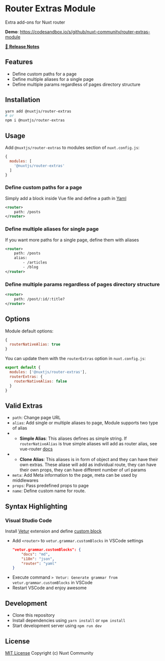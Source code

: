 # Router Extras Module
Extra add-ons for Nuxt router

**Demo**: https://codesandbox.io/s/github/nuxt-community/router-extras-module

[📖 **Release Notes**](./CHANGELOG.md)

## Features

- Define custom paths for a page
- Define multiple aliases for a single page
- Define multiple params regardless of pages directory structure

## Installation

```bash
yarn add @nuxtjs/router-extras
# or
npm i @nuxtjs/router-extras
```

## Usage

Add `@nuxtjs/router-extras` to modules section of `nuxt.config.js`:

```js
{
  modules: [
    '@nuxtjs/router-extras'
  ]
}
```
### Define custom paths for a page

Simply add a block inside Vue file and define a path in [Yaml](https://en.wikipedia.org/wiki/YAML)
```xml
<router>
    path: /posts
</router>
```
### Define multiple aliases for single page

If you want more paths for a single page, define them with aliases
```xml
<router>
    path: /posts
    alias:
        - /articles
        - /blog
</router>
```
### Define multiple params regardless of pages directory structure

```xml
<router>
    path: /post/:id/:title?
</router>
```

## Options

Module default options:
```js
{
  routerNativeAlias: true
}
```

You can update them with the `routerExtras` option in `nuxt.config.js`:

```js
export default {
  modules: ['@nuxtjs/router-extras'],
  routerExtras: {
    routerNativeAlias: false
  }
}
```

## Valid Extras
- `path`: Change page URL
- `alias`: Add single or multiple aliases to page, Module supports two type of alias
- - **Simple Alias**: This aliases defines as simple string. If `routerNativeAlias` is true simple aliases will add as router alias, see vue-router [docs](https://router.vuejs.org/guide/essentials/redirect-and-alias.html#alias)
- - **Clone Alias**: This aliases is in form of object and they can have their own extras. These aliase will add as individual route, they can have their own props, they can have different number of url params
- `meta`: Add Meta information to the page, meta can be used by middlewares
- `props`: Pass predefined props to page
- `name`: Define custom name for route.
    
## Syntax Highlighting
### Visual Studio Code
Install [Vetur](https://vuejs.github.io/vetur/) extension and define [custom block](https://vuejs.github.io/vetur/highlighting.html#custom-block)
- Add `<router>` to `vetur.grammar.customBlocks` in VSCode settings
    ```json
    "vetur.grammar.customBlocks": {
        "docs": "md",
        "i18n": "json",
        "router": "yaml"
    }
    ```
- Execute command `> Vetur: Generate grammar from vetur.grammar.customBlocks` in VSCode
- Restart VSCode and enjoy awesome

## Development

- Clone this repository
- Install dependencies using `yarn install` or `npm install`
- Start development server using `npm run dev`

## License

[MIT License](./LICENSE)
Copyright (c) Nuxt Community
